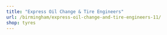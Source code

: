 ```yaml
---
title: "Express Oil Change & Tire Engineers"
url: /birmingham/express-oil-change-and-tire-engineers-11/
shop: tyres
---
```

